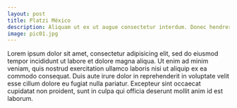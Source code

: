 ```yaml
---
layout: post
title: Platzi México
description: Aliquam ut ex ut augue consectetur interdum. Donec hendrerit imperdiet. Mauris eleifend fringilla nullam aenean mi ligula.
image: pic01.jpg
---
```


Lorem ipsum dolor sit amet, consectetur adipisicing elit, sed do eiusmod tempor incididunt ut labore et dolore magna aliqua. Ut enim ad minim veniam, quis nostrud exercitation ullamco laboris nisi ut aliquip ex ea commodo consequat. Duis aute irure dolor in reprehenderit in voluptate velit esse cillum dolore eu fugiat nulla pariatur. Excepteur sint occaecat cupidatat non proident, sunt in culpa qui officia deserunt mollit anim id est laborum.
